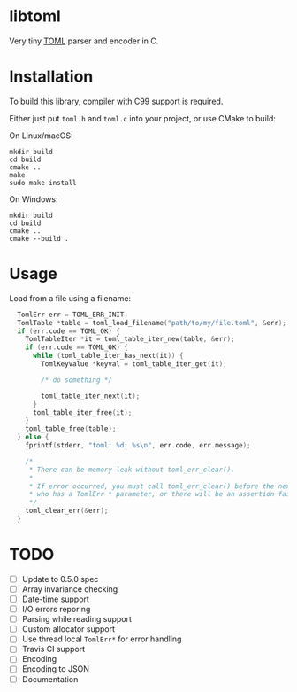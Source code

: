 # libtoml
Very tiny [TOML](https://github.com/toml-lang/toml) parser and encoder in C.

# Installation

To build this library, compiler with C99 support is required.

Either just put `toml.h` and `toml.c` into your project, or use CMake to build:

On Linux/macOS:

    mkdir build
    cd build
    cmake ..
    make
    sudo make install

On Windows:

    mkdir build
    cd build
    cmake ..
    cmake --build .

# Usage

Load from a file using a filename:
```c
  TomlErr err = TOML_ERR_INIT;
  TomlTable *table = toml_load_filename("path/to/my/file.toml", &err);
  if (err.code == TOML_OK) {
    TomlTableIter *it = toml_table_iter_new(table, &err);
    if (err.code == TOML_OK) {
      while (toml_table_iter_has_next(it)) {
        TomlKeyValue *keyval = toml_table_iter_get(it);

        /* do something */

        toml_table_iter_next(it);
      }
      toml_table_iter_free(it);
    }
    toml_table_free(table);
  } else {
    fprintf(stderr, "toml: %d: %s\n", err.code, err.message);

    /*
     * There can be memory leak without toml_err_clear().
     *
     * If error occurred, you must call toml_err_clear() before the next call
     * who has a TomlErr * parameter, or there will be an assertion failure.
     */
    toml_clear_err(&err);
  }
```

# TODO

- [ ] Update to 0.5.0 spec
- [ ] Array invariance checking
- [ ] Date-time support
- [ ] I/O errors reporing
- [ ] Parsing while reading support
- [ ] Custom allocator support
- [ ] Use thread local `TomlErr*` for error handling
- [ ] Travis CI support
- [ ] Encoding
- [ ] Encoding to JSON
- [ ] Documentation
